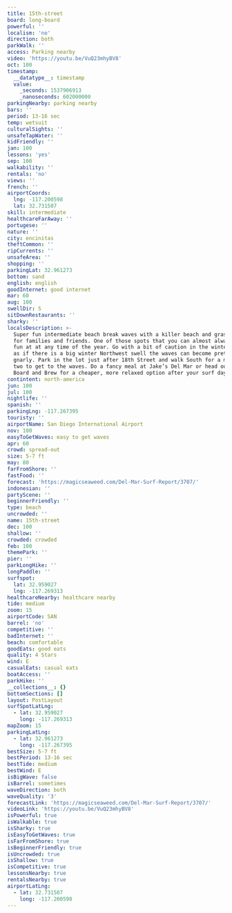 ```yaml
---
title: 15th-street
board: long-board
powerful: ''
localism: 'no'
direction: both
parkWalk: ''
access: Parking nearby
video: 'https://youtu.be/VuQ23mhyBV8'
oct: 100
timestamp:
  __datatype__: timestamp
  value:
    _seconds: 1537906913
    _nanoseconds: 602000000
parkingNearby: parking nearby
bars: ''
period: 13-16 sec
temp: wetsuit
culturalSights: ''
unsafeTapWater: ''
kidFriendly: ''
jan: 100
lessons: 'yes'
sep: 100
walkability: ''
rentals: 'no'
views: ''
french: ''
airportCoords:
  lng: -117.200598
  lat: 32.731507
skill: intermediate
healthcareFarAway: ''
portugese: ''
nature: ''
city: encinitas
theftCommon: ''
ripCurrents: ''
unsafeArea: ''
shopping: ''
parkingLat: 32.961273
bottom: sand
english: english
goodInternet: good internet
mar: 60
aug: 100
swellDir: S
sitDownRestaurants: ''
sharky: ''
localsDescription: >-
  Super fun intermediate beach break waves with a killer beach and grassy area
  for families and friends. One of those spots that you can almost always have
  fun at at any time of the year. Go with a bit of caution in the winter time,
  as if there is a big winter Northwest swell the waves can become pretty
  gnarly. Park in the lot just after 18th Street and walk South for a minute or
  two to get to the waves. Do a fancy meal at Jake’s Del Mar or head out to
  Board and Brew for a cheaper, more relaxed option after your surf day.
contintent: north-america
jun: 100
jul: 100
nightlife: ''
spanish: ''
parkingLng: -117.267395
touristy: ''
airportName: San Diego International Airport
nov: 100
easyToGetWaves: easy to get waves
apr: 60
crowd: spread-out
size: 5-7 ft
may: 80
farFromShore: ''
fastFood: ''
forecast: 'https://magicseaweed.com/Del-Mar-Surf-Report/3707/'
indonesian: ''
partyScene: ''
beginnerFriendly: ''
type: beach
uncrowded: ''
name: 15th-street
dec: 100
shallow: ''
crowded: crowded
feb: 100
themePark: ''
pier: ''
parkLongHike: ''
longPaddle: ''
surfspot:
  lat: 32.959027
  lng: -117.269313
healthcareNearby: healthcare nearby
tide: medium
zoom: 15
airportCode: SAN
barrel: 'no'
competitive: ''
badInternet: ''
beach: comfortable
goodEats: good eats
quality: 4 Stars
wind: E
casualEats: casual eats
boatAccess: ''
parkHike: ''
__collections__: {}
bottomSections: []
layout: PostLayout
surfSpotLatLng:
  - lat: 32.959027
    long: -117.269313
mapZoom: 15
parkingLatLng:
  - lat: 32.961273
    long: -117.267395
bestSize: 5-7 ft
bestPeriod: 13-16 sec
bestTide: medium
bestWind: E
isBigWave: false
isBarrel: sometimes
waveDirection: both
waveQuality: '3'
forecastLink: 'https://magicseaweed.com/Del-Mar-Surf-Report/3707/'
videoLink: 'https://youtu.be/VuQ23mhyBV8'
isPowerful: true
isWalkable: true
isSharky: true
isEasyToGetWaves: true
isFarFromShore: true
isBeginnerFriendly: true
isUncrowded: true
isShallow: true
isCompetitive: true
lessonsNearby: true
rentalsNearby: true
airportLatLng:
  - lat: 32.731507
    long: -117.200598
---
```

